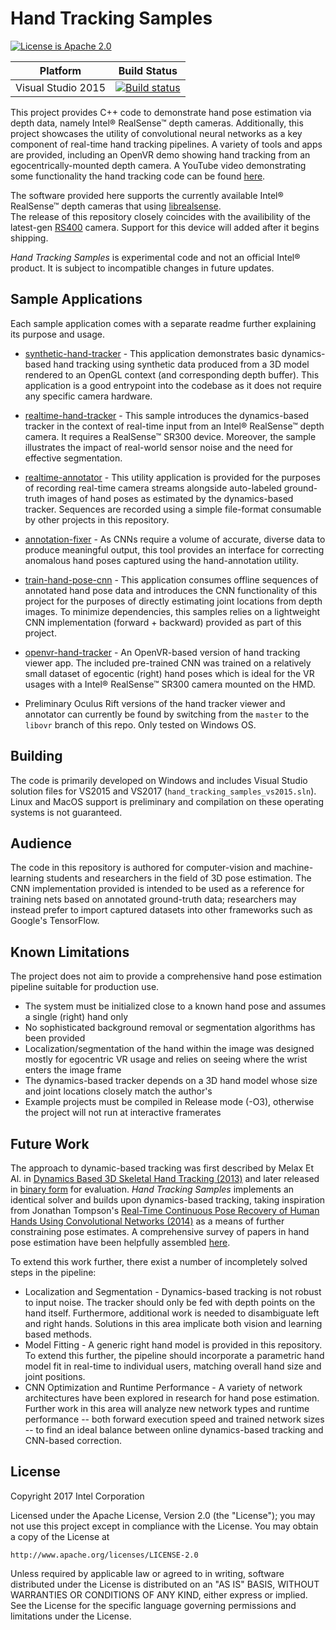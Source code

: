 ﻿# Hand Tracking Samples

[![License is Apache 2.0](http://img.shields.io/badge/license-Apache-blue.svg?style=flat)](https://www.apache.org/licenses/LICENSE-2.0)

Platform | Build Status |
-------- | ------------ |
Visual Studio 2015 | [![Build status](https://ci.appveyor.com/api/projects/status/swutsp1bjcc56q64/branch/master?svg=true)](https://ci.appveyor.com/project/ddiakopoulos/hand-tracking-samples/branch/master)

This project provides C++ code to demonstrate hand pose estimation via depth data, namely Intel® RealSense™ depth cameras. Additionally, this project showcases the utility of convolutional neural networks as a key component of real-time hand tracking pipelines. A variety of tools and apps are provided, including an OpenVR demo showing hand tracking from an egocentrically-mounted depth camera. A YouTube video demonstrating some functionality the hand tracking code can be found [here](https://www.youtube.com/watch?v=Yqz6T9IdiNk). 

The software provided here supports the currently available Intel® RealSense™ depth cameras that using [librealsense](https://github.com/IntelRealSense/librealsense).   
The release of this repository closely coincides with the availibility of the latest-gen [RS400](https://arxiv.org/abs/1705.05548) camera. Support for this device will added after it begins shipping.

_Hand Tracking Samples_ is experimental code and not an official Intel® product. It is subject to incompatible changes in future updates.

## Sample Applications

Each sample application comes with a separate readme further explaining its purpose and usage.

* [synthetic-hand-tracker](./synthetic-hand-tracker/) - This application demonstrates basic dynamics-based hand tracking using synthetic data produced from a 3D model rendered to an OpenGL context (and corresponding depth buffer). This application is a good entrypoint into the codebase as it does not require any specific camera hardware. 

* [realtime-hand-tracker](./realtime-hand-tracker) - This sample introduces the dynamics-based tracker in the context of real-time input from an Intel® RealSense™ depth camera. It requires a RealSense™ SR300 device. Moreover, the sample illustrates the impact of real-world sensor noise and the need for effective segmentation. 

* [realtime-annotator](./realtime-annotator) - This utility application is provided for the purposes of recording real-time camera streams alongside auto-labeled ground-truth images of hand poses as estimated by the dynamics-based tracker. Sequences are recorded using a simple file-format consumable by other projects in this repository. 

* [annotation-fixer](./annotation-fixer) - As CNNs require a volume of accurate, diverse data to produce meaningful output, this tool provides an interface for correcting anomalous hand poses captured using the hand-annotation utility. 

* [train-hand-pose-cnn](./train-hand-pose-cnn) - This application consumes offline sequences of annotated hand pose data and introduces the CNN functionality of this project for the purposes of directly estimating joint locations from depth images. To minimize dependencies, this samples relies on a lightweight CNN implementation (forward + backward) provided as part of this project. 

* [openvr-hand-tracker](./openvr-hand-tracker) - An OpenVR-based version of hand tracking viewer app.  The included pre-trained CNN was trained on a relatively small dataset of egocentic (right) hand poses which is ideal for the VR usages with a Intel® RealSense™ SR300 camera mounted on the HMD. 

* Preliminary Oculus Rift versions of the hand tracker viewer and annotator can currently be found by switching from the `master` to the `libovr` branch of this repo.   Only tested on Windows OS.

## Building 

The code is primarily developed on Windows and includes Visual Studio solution files for VS2015 and VS2017 (`hand_tracking_samples_vs2015.sln`). Linux and MacOS support is preliminary and compilation on these operating systems is not guaranteed. 

## Audience

The code in this repository is authored for computer-vision and machine-learning students and researchers in the field of 3D pose estimation. The CNN implementation provided is intended to be used as a reference for training nets based on annotated ground-truth data; researchers may instead prefer to import captured datasets into other frameworks such as Google's TensorFlow.

## Known Limitations 

The project does not aim to provide a comprehensive hand pose estimation pipeline suitable for production use. 

* The system must be initialized close to a known hand pose and assumes a single (right) hand only
* No sophisticated background removal or segmentation algorithms has been provided
* Localization/segmentation of the hand within the image was designed mostly for egocentric VR usage and relies on seeing where the wrist enters the image frame
* The dynamics-based tracker depends on a 3D hand model whose size and joint locations closely match the author's
* Example projects must be compiled in Release mode (-O3), otherwise the project will not run at interactive framerates

## Future Work

The approach to dynamic-based tracking was first described by Melax Et Al. in [Dynamics Based 3D Skeletal Hand Tracking (2013)](https://arxiv.org/abs/1705.07640) and later released in [binary form](https://software.intel.com/en-us/articles/the-intel-skeletal-hand-tracking-library-experimental-release) for evaluation. _Hand Tracking Samples_ implements an identical solver and builds upon dynamics-based tracking, taking inspiration from Jonathan Tompson's [Real-Time Continuous Pose Recovery of Human Hands Using Convolutional Networks (2014)](http://www.cims.nyu.edu/~tompson/others/TOG_2014_paper.pdf) as a means of further constraining pose estimates. A comprehensive survey of papers in hand pose estimation have been helpfully assembled [here](https://github.com/xinghaochen/awesome-hand-pose-estimation).

To extend this work further, there exist a number of incompletely solved steps in the pipeline:
* Localization and Segmentation - Dynamics-based tracking is not robust to input noise. The tracker should only be fed with depth points on the hand itself. Furthermore, additional work is needed to disambiguate left and right hands. Solutions in this area implicate both vision and learning based methods. 
* Model Fitting - A generic right hand model is provided in this repository. To extend this further, the pipeline should incorporate a parametric hand model fit in real-time to individual users, matching overall hand size and joint positions.
* CNN Optimization and Runtime Performance - A variety of network architectures have been explored in research for hand pose estimation. Further work in this area will analyze new network types and runtime performance -- both forward execution speed and trained network sizes -- to find an ideal balance between online dynamics-based tracking and CNN-based correction.

## License

Copyright 2017 Intel Corporation

Licensed under the Apache License, Version 2.0 (the "License");
you may not use this project except in compliance with the License.
You may obtain a copy of the License at

    http://www.apache.org/licenses/LICENSE-2.0

Unless required by applicable law or agreed to in writing, software
distributed under the License is distributed on an "AS IS" BASIS,
WITHOUT WARRANTIES OR CONDITIONS OF ANY KIND, either express or implied.
See the License for the specific language governing permissions and
limitations under the License.
